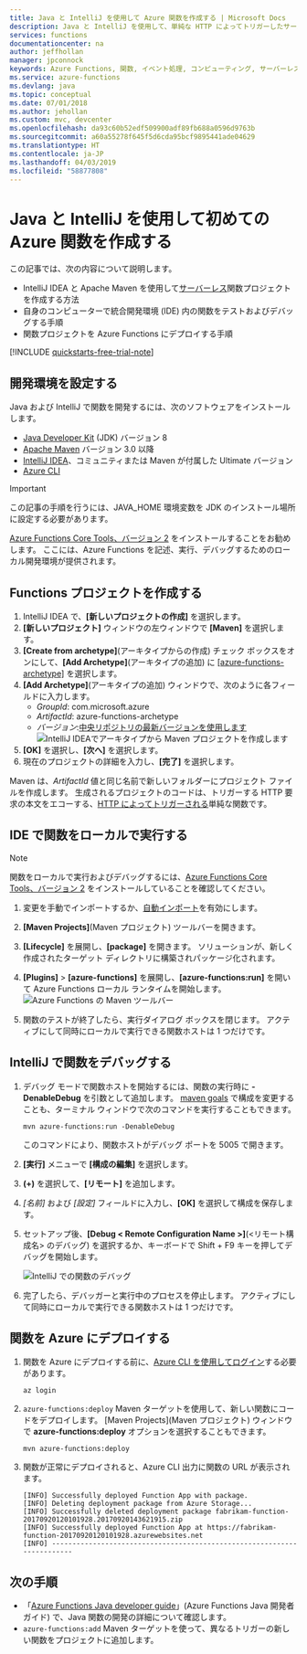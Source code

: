 ```yaml
---
title: Java と IntelliJ を使用して Azure 関数を作成する | Microsoft Docs
description: Java と IntelliJ を使用して、単純な HTTP によってトリガーしたサーバーレス アプリを Azure で作成し公開する方法について説明します。
services: functions
documentationcenter: na
author: jeffhollan
manager: jpconnock
keywords: Azure Functions, 関数, イベント処理, コンピューティング, サーバーレス アーキテクチャ, Java
ms.service: azure-functions
ms.devlang: java
ms.topic: conceptual
ms.date: 07/01/2018
ms.author: jehollan
ms.custom: mvc, devcenter
ms.openlocfilehash: da93c60b52edf509900adf89fb688a0596d9763b
ms.sourcegitcommit: a60a55278f645f5d6cda95bcf9895441ade04629
ms.translationtype: HT
ms.contentlocale: ja-JP
ms.lasthandoff: 04/03/2019
ms.locfileid: "58877808"
---
```

# <a name="create-your-first-azure-function-with-java-and-intellij"></a>Java と IntelliJ を使用して初めての Azure 関数を作成する

この記事では、次の内容について説明します。
- IntelliJ IDEA と Apache Maven を使用して[サーバーレス](https://azure.microsoft.com/overview/serverless-computing/)関数プロジェクトを作成する方法
- 自身のコンピューターで統合開発環境 (IDE) 内の関数をテストおよびデバッグする手順
- 関数プロジェクトを Azure Functions にデプロイする手順

<!-- TODO ![Access a Hello World function from the command line with cURL](media/functions-create-java-maven/hello-azure.png) -->

[!INCLUDE [quickstarts-free-trial-note](../../includes/quickstarts-free-trial-note.md)]

## <a name="set-up-your-development-environment"></a>開発環境を設定する

Java および IntelliJ で関数を開発するには、次のソフトウェアをインストールします。

- [Java Developer Kit](https://www.azul.com/downloads/zulu/) (JDK) バージョン 8
- [Apache Maven](https://maven.apache.org) バージョン 3.0 以降
- [IntelliJ IDEA](https://www.jetbrains.com/idea/download)、コミュニティまたは Maven が付属した Ultimate バージョン
- [Azure CLI](https://docs.microsoft.com/cli/azure)

> [!IMPORTANT]
> この記事の手順を行うには、JAVA_HOME 環境変数を JDK のインストール場所に設定する必要があります。

 [Azure Functions Core Tools、バージョン 2](functions-run-local.md#v2) をインストールすることをお勧めします。 ここには、Azure Functions を記述、実行、デバッグするためのローカル開発環境が提供されます。

## <a name="create-a-functions-project"></a>Functions プロジェクトを作成する

1. IntelliJ IDEA で、**[新しいプロジェクトの作成]** を選択します。  
1. **[新しいプロジェクト]** ウィンドウの左ウィンドウで **[Maven]** を選択します。
1. **[Create from archetype]**(アーキタイプからの作成) チェック ボックスをオンにして、**[Add Archetype]**(アーキタイプの追加) に [[azure-functions-archetype]](https://mvnrepository.com/artifact/com.microsoft.azure/azure-functions-archetype) を選択します。
1. **[Add Archetype]**(アーキタイプの追加) ウィンドウで、次のように各フィールドに入力します。
    - _GroupId_: com.microsoft.azure
    - _ArtifactId_: azure-functions-archetype
    - _バージョン_:[中央リポジトリの最新バージョンを使用します](https://mvnrepository.com/artifact/com.microsoft.azure/azure-functions-archetype)
    ![IntelliJ IDEAでアーキタイプから Maven プロジェクトを作成します](media/functions-create-first-java-intellij/functions-create-intellij.png)  
1. **[OK]** を選択し、**[次へ]** を選択します。
1. 現在のプロジェクトの詳細を入力し、**[完了]** を選択します。

Maven は、_ArtifactId_ 値と同じ名前で新しいフォルダーにプロジェクト ファイルを作成します。 生成されるプロジェクトのコードは、トリガーする HTTP 要求の本文をエコーする、[HTTP によってトリガーされる](/azure/azure-functions/functions-bindings-http-webhook)単純な関数です。

## <a name="run-functions-locally-in-the-ide"></a>IDE で関数をローカルで実行する

> [!NOTE]
> 関数をローカルで実行およびデバッグするには、[Azure Functions Core Tools、バージョン 2](functions-run-local.md#v2) をインストールしていることを確認してください。

1. 変更を手動でインポートするか、[自動インポート](https://www.jetbrains.com/help/idea/creating-and-optimizing-imports.html)を有効にします。
1. **[Maven Projects]**(Maven プロジェクト) ツールバーを開きます。
1. **[Lifecycle]** を展開し、**[package]** を開きます。 ソリューションが、新しく作成されたターゲット ディレクトリに構築されパッケージ化されます。
1. **[Plugins]** > **[azure-functions]** を展開し、**[azure-functions:run]** を開いて Azure Functions ローカル ランタイムを開始します。  
  ![Azure Functions の Maven ツールバー](media/functions-create-first-java-intellij/functions-intellij-java-maven-toolbar.png)  

1. 関数のテストが終了したら、実行ダイアログ ボックスを閉じます。 アクティブにして同時にローカルで実行できる関数ホストは 1 つだけです。

## <a name="debug-the-function-in-intellij"></a>IntelliJ で関数をデバッグする

1. デバッグ モードで関数ホストを開始するには、関数の実行時に **-DenableDebug** を引数として追加します。 [maven goals](https://www.jetbrains.com/help/idea/maven-support.html#run_goal) で構成を変更することも、ターミナル ウィンドウで次のコマンドを実行することもできます。  

   ```
   mvn azure-functions:run -DenableDebug
   ```

   このコマンドにより、関数ホストがデバッグ ポートを 5005 で開きます。

1. **[実行]** メニューで **[構成の編集]** を選択します。
1. **(+)** を選択して、**[リモート]** を追加します。
1. _[名前]_ および _[設定]_ フィールドに入力し、**[OK]** を選択して構成を保存します。
1. セットアップ後、**[Debug < Remote Configuration Name >]**(<リモート構成名> のデバッグ) を選択するか、キーボードで Shift + F9 キーを押してデバッグを開始します。

   ![IntelliJ での関数のデバッグ](media/functions-create-first-java-intellij/debug-configuration-intellij.PNG)

1. 完了したら、デバッガーと実行中のプロセスを停止します。 アクティブにして同時にローカルで実行できる関数ホストは 1 つだけです。

## <a name="deploy-the-function-to-azure"></a>関数を Azure にデプロイする

1. 関数を Azure にデプロイする前に、[Azure CLI を使用してログイン](/cli/azure/authenticate-azure-cli?view=azure-cli-latest)する必要があります。

   ``` azurecli
   az login
   ```

1. `azure-functions:deploy` Maven ターゲットを使用して、新しい関数にコードをデプロイします。 [Maven Projects]\(Maven プロジェクト) ウィンドウで **azure-functions:deploy** オプションを選択することもできます。

   ```
   mvn azure-functions:deploy
   ```

1. 関数が正常にデプロイされると、Azure CLI 出力に関数の URL が表示されます。

   ``` output
   [INFO] Successfully deployed Function App with package.
   [INFO] Deleting deployment package from Azure Storage...
   [INFO] Successfully deleted deployment package fabrikam-function-20170920120101928.20170920143621915.zip
   [INFO] Successfully deployed Function App at https://fabrikam-function-20170920120101928.azurewebsites.net
   [INFO] ------------------------------------------------------------------------
   ```

## <a name="next-steps"></a>次の手順

- 「[Azure Functions Java developer guide](functions-reference-java.md)」(Azure Functions Java 開発者ガイド) で、Java 関数の開発の詳細について確認します。
- `azure-functions:add` Maven ターゲットを使って、異なるトリガーの新しい関数をプロジェクトに追加します。
